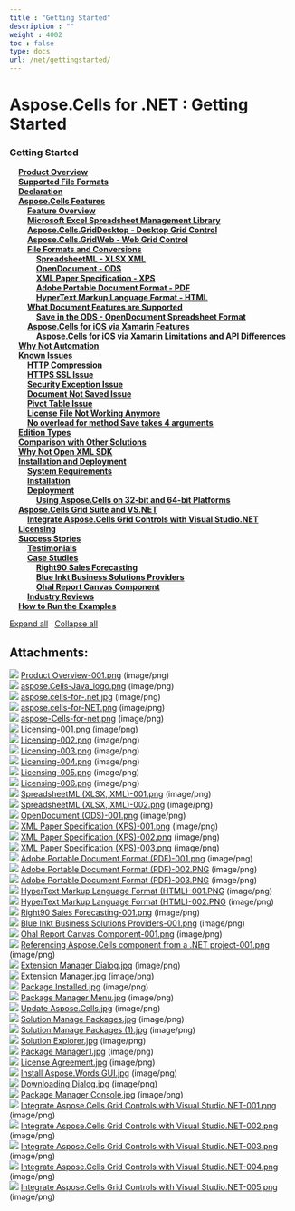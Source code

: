 ```yaml
---
title : "Getting Started" 
description : "" 
weight : 4002 
toc : false
type: docs
url: /net/gettingstarted/
---
```


# Aspose.Cells for .NET : Getting Started


### Getting Started

&nbsp;&nbsp;&nbsp;&nbsp;[**Product Overview**](https://docs2.aspose.com/cells/net/gettingstarted/product+overview)    
&nbsp;&nbsp;&nbsp;&nbsp;[**Supported File Formats**](https://docs2.aspose.com/cells/net/gettingstarted/supported+file+formats)    
&nbsp;&nbsp;&nbsp;&nbsp;[**Declaration**](https://docs2.aspose.com/cells/net/gettingstarted/declaration)    
&nbsp;&nbsp;&nbsp;&nbsp;[**Aspose.Cells Features**](https://docs2.aspose.com/cells/net/gettingstarted/features/)    
&nbsp;&nbsp;&nbsp;&nbsp;&nbsp;&nbsp;&nbsp;&nbsp;[**Feature Overview**](https://docs2.aspose.com/cells/net/gettingstarted/features/feature+overview)    
&nbsp;&nbsp;&nbsp;&nbsp;&nbsp;&nbsp;&nbsp;&nbsp;[**Microsoft Excel Spreadsheet Management Library**](https://docs2.aspose.com/cells/net/gettingstarted/features/microsoft+excel+spreadsheet+management+library)    
&nbsp;&nbsp;&nbsp;&nbsp;&nbsp;&nbsp;&nbsp;&nbsp;[**Aspose.Cells.GridDesktop - Desktop Grid Control**](https://docs2.aspose.com/cells/net/gettingstarted/features/aspose.cells.griddesktop+-+desktop+grid+control)    
&nbsp;&nbsp;&nbsp;&nbsp;&nbsp;&nbsp;&nbsp;&nbsp;[**Aspose.Cells.GridWeb - Web Grid Control**](https://docs2.aspose.com/cells/net/gettingstarted/features/aspose.cells.gridweb+-+web+grid+control)    
&nbsp;&nbsp;&nbsp;&nbsp;&nbsp;&nbsp;&nbsp;&nbsp;[**File Formats and Conversions**](https://docs2.aspose.com/cells/net/gettingstarted/features/fileformatsandconversions/)    
&nbsp;&nbsp;&nbsp;&nbsp;&nbsp;&nbsp;&nbsp;&nbsp;&nbsp;&nbsp;&nbsp;&nbsp;[**SpreadsheetML - XLSX XML**](https://docs2.aspose.com/cells/net/gettingstarted/features/fileformatsandconversions/spreadsheetml+-+xlsx+xml)    
&nbsp;&nbsp;&nbsp;&nbsp;&nbsp;&nbsp;&nbsp;&nbsp;&nbsp;&nbsp;&nbsp;&nbsp;[**OpenDocument - ODS**](https://docs2.aspose.com/cells/net/gettingstarted/features/fileformatsandconversions/opendocument+-+ods)    
&nbsp;&nbsp;&nbsp;&nbsp;&nbsp;&nbsp;&nbsp;&nbsp;&nbsp;&nbsp;&nbsp;&nbsp;[**XML Paper Specification - XPS**](https://docs2.aspose.com/cells/net/gettingstarted/features/fileformatsandconversions/xml+paper+specification+-+xps)    
&nbsp;&nbsp;&nbsp;&nbsp;&nbsp;&nbsp;&nbsp;&nbsp;&nbsp;&nbsp;&nbsp;&nbsp;[**Adobe Portable Document Format - PDF**](https://docs2.aspose.com/cells/net/gettingstarted/features/fileformatsandconversions/adobe+portable+document+format+-+pdf)    
&nbsp;&nbsp;&nbsp;&nbsp;&nbsp;&nbsp;&nbsp;&nbsp;&nbsp;&nbsp;&nbsp;&nbsp;[**HyperText Markup Language Format - HTML**](https://docs2.aspose.com/cells/net/gettingstarted/features/fileformatsandconversions/hypertext+markup+language+format+-+html)    
&nbsp;&nbsp;&nbsp;&nbsp;&nbsp;&nbsp;&nbsp;&nbsp;[**What Document Features are Supported**](https://docs2.aspose.com/cells/net/gettingstarted/features/documentsupported/)    
&nbsp;&nbsp;&nbsp;&nbsp;&nbsp;&nbsp;&nbsp;&nbsp;&nbsp;&nbsp;&nbsp;&nbsp;[**Save in the ODS - OpenDocument Spreadsheet Format**](https://docs2.aspose.com/cells/net/gettingstarted/features/documentsupported/save+in+the+ods+-+opendocument+spreadsheet+format)    
&nbsp;&nbsp;&nbsp;&nbsp;&nbsp;&nbsp;&nbsp;&nbsp;[**Aspose.Cells for iOS via Xamarin Features**](https://docs2.aspose.com/cells/net/gettingstarted/features/iosviaxamarin/)    
&nbsp;&nbsp;&nbsp;&nbsp;&nbsp;&nbsp;&nbsp;&nbsp;&nbsp;&nbsp;&nbsp;&nbsp;[**Aspose.Cells for iOS via Xamarin Limitations and API Differences**](https://docs2.aspose.com/cells/net/gettingstarted/features/iosviaxamarin/aspose.cells+for+ios+via+xamarin+limitations+and+api+differences)    
&nbsp;&nbsp;&nbsp;&nbsp;[**Why Not Automation**](https://docs2.aspose.com/cells/net/gettingstarted/why+not+automation)    
&nbsp;&nbsp;&nbsp;&nbsp;[**Known Issues**](https://docs2.aspose.com/cells/net/gettingstarted/knownissues/)    
&nbsp;&nbsp;&nbsp;&nbsp;&nbsp;&nbsp;&nbsp;&nbsp;[**HTTP Compression**](https://docs2.aspose.com/cells/net/gettingstarted/knownissues/http+compression)    
&nbsp;&nbsp;&nbsp;&nbsp;&nbsp;&nbsp;&nbsp;&nbsp;[**HTTPS SSL Issue**](https://docs2.aspose.com/cells/net/gettingstarted/knownissues/https+ssl+issue)    
&nbsp;&nbsp;&nbsp;&nbsp;&nbsp;&nbsp;&nbsp;&nbsp;[**Security Exception Issue**](https://docs2.aspose.com/cells/net/gettingstarted/knownissues/security+exception+issue)    
&nbsp;&nbsp;&nbsp;&nbsp;&nbsp;&nbsp;&nbsp;&nbsp;[**Document Not Saved Issue**](https://docs2.aspose.com/cells/net/gettingstarted/knownissues/document+not+saved+issue)    
&nbsp;&nbsp;&nbsp;&nbsp;&nbsp;&nbsp;&nbsp;&nbsp;[**Pivot Table Issue**](https://docs2.aspose.com/cells/net/gettingstarted/knownissues/pivot+table+issue)    
&nbsp;&nbsp;&nbsp;&nbsp;&nbsp;&nbsp;&nbsp;&nbsp;[**License File Not Working Anymore**](https://docs2.aspose.com/cells/net/gettingstarted/knownissues/license+file+not+working+anymore)    
&nbsp;&nbsp;&nbsp;&nbsp;&nbsp;&nbsp;&nbsp;&nbsp;[**No overload for method Save takes 4 arguments**](https://docs2.aspose.com/cells/net/gettingstarted/knownissues/no+overload+for+method+save+takes+4+arguments)    
&nbsp;&nbsp;&nbsp;&nbsp;[**Edition Types**](https://docs2.aspose.com/cells/net/gettingstarted/edition+types)    
&nbsp;&nbsp;&nbsp;&nbsp;[**Comparison with Other Solutions**](https://docs2.aspose.com/cells/net/gettingstarted/comparison+with+other+solutions)    
&nbsp;&nbsp;&nbsp;&nbsp;[**Why Not Open XML SDK**](https://docs2.aspose.com/cells/net/gettingstarted/why+not+open+xml+sdk)    
&nbsp;&nbsp;&nbsp;&nbsp;[**Installation and Deployment**](https://docs2.aspose.com/cells/net/gettingstarted/installationanddeployment/)    
&nbsp;&nbsp;&nbsp;&nbsp;&nbsp;&nbsp;&nbsp;&nbsp;[**System Requirements**](https://docs2.aspose.com/cells/net/gettingstarted/installationanddeployment/system+requirements)    
&nbsp;&nbsp;&nbsp;&nbsp;&nbsp;&nbsp;&nbsp;&nbsp;[**Installation**](https://docs2.aspose.com/cells/net/gettingstarted/installationanddeployment/installation)    
&nbsp;&nbsp;&nbsp;&nbsp;&nbsp;&nbsp;&nbsp;&nbsp;[**Deployment**](https://docs2.aspose.com/cells/net/gettingstarted/installationanddeployment/deployment/)    
&nbsp;&nbsp;&nbsp;&nbsp;&nbsp;&nbsp;&nbsp;&nbsp;&nbsp;&nbsp;&nbsp;&nbsp;[**Using Aspose.Cells on 32-bit and 64-bit Platforms**](https://docs2.aspose.com/cells/net/gettingstarted/installationanddeployment/deployment/using+aspose.cells+on+32-bit+and+64-bit+platforms)    
&nbsp;&nbsp;&nbsp;&nbsp;[**Aspose.Cells Grid Suite and VS.NET**](https://docs2.aspose.com/cells/net/gettingstarted/gridsuiteandvsnet/)    
&nbsp;&nbsp;&nbsp;&nbsp;&nbsp;&nbsp;&nbsp;&nbsp;[**Integrate Aspose.Cells Grid Controls with Visual Studio.NET**](https://docs2.aspose.com/cells/net/gettingstarted/gridsuiteandvsnet/integrate+aspose.cells+grid+controls+with+visual+studio.net)    
&nbsp;&nbsp;&nbsp;&nbsp;[**Licensing**](https://docs2.aspose.com/cells/net/gettingstarted/licensing)    
&nbsp;&nbsp;&nbsp;&nbsp;[**Success Stories**](https://docs2.aspose.com/cells/net/gettingstarted/successstories/)    
&nbsp;&nbsp;&nbsp;&nbsp;&nbsp;&nbsp;&nbsp;&nbsp;[**Testimonials**](https://docs2.aspose.com/cells/net/gettingstarted/successstories/testimonials)    
&nbsp;&nbsp;&nbsp;&nbsp;&nbsp;&nbsp;&nbsp;&nbsp;[**Case Studies**](https://docs2.aspose.com/cells/net/gettingstarted/successstories/casestudies/)    
&nbsp;&nbsp;&nbsp;&nbsp;&nbsp;&nbsp;&nbsp;&nbsp;&nbsp;&nbsp;&nbsp;&nbsp;[**Right90 Sales Forecasting**](https://docs2.aspose.com/cells/net/gettingstarted/successstories/casestudies/right90+sales+forecasting)    
&nbsp;&nbsp;&nbsp;&nbsp;&nbsp;&nbsp;&nbsp;&nbsp;&nbsp;&nbsp;&nbsp;&nbsp;[**Blue Inkt Business Solutions Providers**](https://docs2.aspose.com/cells/net/gettingstarted/successstories/casestudies/blue+inkt+business+solutions+providers)    
&nbsp;&nbsp;&nbsp;&nbsp;&nbsp;&nbsp;&nbsp;&nbsp;&nbsp;&nbsp;&nbsp;&nbsp;[**Ohal Report Canvas Component**](https://docs2.aspose.com/cells/net/gettingstarted/successstories/casestudies/ohal+report+canvas+component)    
&nbsp;&nbsp;&nbsp;&nbsp;&nbsp;&nbsp;&nbsp;&nbsp;[**Industry Reviews**](https://docs2.aspose.com/cells/net/gettingstarted/successstories/industry+reviews)    
&nbsp;&nbsp;&nbsp;&nbsp;[**How to Run the Examples**](https://docs2.aspose.com/cells/net/gettingstarted/how+to+run+the+examples)    

[Expand all](#)   [Collapse all](#)

           

## Attachments:

![](https://docs2.aspose.com/cells/net/images/icons/bullet_blue.gif) [Product Overview-001.png](https://docs2.aspose.com/cells/net/attachments/5018354/5114831.png) (image/png)  
![](https://docs2.aspose.com/cells/net/images/icons/bullet_blue.gif) [aspose.Cells-Java\_logo.png](https://docs2.aspose.com/cells/net/attachments/5018354/5114832.png) (image/png)  
![](https://docs2.aspose.com/cells/net/images/icons/bullet_blue.gif) [aspose.cells-for-.net.jpg](https://docs2.aspose.com/cells/net/attachments/5018354/5114833.jpg) (image/png)  
![](https://docs2.aspose.com/cells/net/images/icons/bullet_blue.gif) [aspose.cells-for-NET.png](https://docs2.aspose.com/cells/net/attachments/5018354/5114834.png) (image/png)  
![](https://docs2.aspose.com/cells/net/images/icons/bullet_blue.gif) [aspose-Cells-for-net.png](https://docs2.aspose.com/cells/net/attachments/5018354/5114835.png) (image/png)  
![](https://docs2.aspose.com/cells/net/images/icons/bullet_blue.gif) [Licensing-001.png](https://docs2.aspose.com/cells/net/attachments/5018354/5114836.png) (image/png)  
![](https://docs2.aspose.com/cells/net/images/icons/bullet_blue.gif) [Licensing-002.png](https://docs2.aspose.com/cells/net/attachments/5018354/5114837.png) (image/png)  
![](https://docs2.aspose.com/cells/net/images/icons/bullet_blue.gif) [Licensing-003.png](https://docs2.aspose.com/cells/net/attachments/5018354/5114838.png) (image/png)  
![](https://docs2.aspose.com/cells/net/images/icons/bullet_blue.gif) [Licensing-004.png](https://docs2.aspose.com/cells/net/attachments/5018354/5114856.png) (image/png)  
![](https://docs2.aspose.com/cells/net/images/icons/bullet_blue.gif) [Licensing-005.png](https://docs2.aspose.com/cells/net/attachments/5018354/5114855.png) (image/png)  
![](https://docs2.aspose.com/cells/net/images/icons/bullet_blue.gif) [Licensing-006.png](https://docs2.aspose.com/cells/net/attachments/5018354/5114858.png) (image/png)  
![](https://docs2.aspose.com/cells/net/images/icons/bullet_blue.gif) [SpreadsheetML (XLSX, XML)-001.png](https://docs2.aspose.com/cells/net/attachments/5018354/5114857.png) (image/png)  
![](https://docs2.aspose.com/cells/net/images/icons/bullet_blue.gif) [SpreadsheetML (XLSX, XML)-002.png](https://docs2.aspose.com/cells/net/attachments/5018354/5114860.png) (image/png)  
![](https://docs2.aspose.com/cells/net/images/icons/bullet_blue.gif) [OpenDocument (ODS)-001.png](https://docs2.aspose.com/cells/net/attachments/5018354/5114859.png) (image/png)  
![](https://docs2.aspose.com/cells/net/images/icons/bullet_blue.gif) [XML Paper Specification (XPS)-001.png](https://docs2.aspose.com/cells/net/attachments/5018354/5114862.png) (image/png)  
![](https://docs2.aspose.com/cells/net/images/icons/bullet_blue.gif) [XML Paper Specification (XPS)-002.png](https://docs2.aspose.com/cells/net/attachments/5018354/5114861.png) (image/png)  
![](https://docs2.aspose.com/cells/net/images/icons/bullet_blue.gif) [XML Paper Specification (XPS)-003.png](https://docs2.aspose.com/cells/net/attachments/5018354/5114848.png) (image/png)  
![](https://docs2.aspose.com/cells/net/images/icons/bullet_blue.gif) [Adobe Portable Document Format (PDF)-001.png](https://docs2.aspose.com/cells/net/attachments/5018354/5114847.png) (image/png)  
![](https://docs2.aspose.com/cells/net/images/icons/bullet_blue.gif) [Adobe Portable Document Format (PDF)-002.PNG](https://docs2.aspose.com/cells/net/attachments/5018354/5114850.png) (image/png)  
![](https://docs2.aspose.com/cells/net/images/icons/bullet_blue.gif) [Adobe Portable Document Format (PDF)-003.PNG](https://docs2.aspose.com/cells/net/attachments/5018354/5114849.png) (image/png)  
![](https://docs2.aspose.com/cells/net/images/icons/bullet_blue.gif) [HyperText Markup Language Format (HTML)-001.PNG](https://docs2.aspose.com/cells/net/attachments/5018354/5114852.png) (image/png)  
![](https://docs2.aspose.com/cells/net/images/icons/bullet_blue.gif) [HyperText Markup Language Format (HTML)-002.PNG](https://docs2.aspose.com/cells/net/attachments/5018354/5114851.png) (image/png)  
![](https://docs2.aspose.com/cells/net/images/icons/bullet_blue.gif) [Right90 Sales Forecasting-001.png](https://docs2.aspose.com/cells/net/attachments/5018354/5114876.png) (image/png)  
![](https://docs2.aspose.com/cells/net/images/icons/bullet_blue.gif) [Blue Inkt Business Solutions Providers-001.png](https://docs2.aspose.com/cells/net/attachments/5018354/5114865.png) (image/png)  
![](https://docs2.aspose.com/cells/net/images/icons/bullet_blue.gif) [Ohal Report Canvas Component-001.png](https://docs2.aspose.com/cells/net/attachments/5018354/5114866.png) (image/png)  
![](https://docs2.aspose.com/cells/net/images/icons/bullet_blue.gif) [Referencing Aspose.Cells component from a .NET project-001.png](https://docs2.aspose.com/cells/net/attachments/5018354/5114792.png) (image/png)  
![](https://docs2.aspose.com/cells/net/images/icons/bullet_blue.gif) [Extension Manager Dialog.jpg](https://docs2.aspose.com/cells/net/attachments/5018354/5114791.jpg) (image/png)  
![](https://docs2.aspose.com/cells/net/images/icons/bullet_blue.gif) [Extension Manager.jpg](https://docs2.aspose.com/cells/net/attachments/5018354/5114794.jpg) (image/png)  
![](https://docs2.aspose.com/cells/net/images/icons/bullet_blue.gif) [Package Installed.jpg](https://docs2.aspose.com/cells/net/attachments/5018354/5114793.jpg) (image/png)  
![](https://docs2.aspose.com/cells/net/images/icons/bullet_blue.gif) [Package Manager Menu.jpg](https://docs2.aspose.com/cells/net/attachments/5018354/5114788.jpg) (image/png)  
![](https://docs2.aspose.com/cells/net/images/icons/bullet_blue.gif) [Update Aspose.Cells.jpg](https://docs2.aspose.com/cells/net/attachments/5018354/5114787.jpg) (image/png)  
![](https://docs2.aspose.com/cells/net/images/icons/bullet_blue.gif) [Solution Manage Packages.jpg](https://docs2.aspose.com/cells/net/attachments/5018354/5114790.jpg) (image/png)  
![](https://docs2.aspose.com/cells/net/images/icons/bullet_blue.gif) [Solution Manage Packages (1).jpg](https://docs2.aspose.com/cells/net/attachments/5018354/5114789.jpg) (image/png)  
![](https://docs2.aspose.com/cells/net/images/icons/bullet_blue.gif) [Solution Explorer.jpg](https://docs2.aspose.com/cells/net/attachments/5018354/5114784.jpg) (image/png)  
![](https://docs2.aspose.com/cells/net/images/icons/bullet_blue.gif) [Package Manager1.jpg](https://docs2.aspose.com/cells/net/attachments/5018354/5114783.jpg) (image/png)  
![](https://docs2.aspose.com/cells/net/images/icons/bullet_blue.gif) [License Agreement.jpg](https://docs2.aspose.com/cells/net/attachments/5018354/5114786.jpg) (image/png)  
![](https://docs2.aspose.com/cells/net/images/icons/bullet_blue.gif) [Install Aspose.Words GUI.jpg](https://docs2.aspose.com/cells/net/attachments/5018354/5114785.jpg) (image/png)  
![](https://docs2.aspose.com/cells/net/images/icons/bullet_blue.gif) [Downloading Dialog.jpg](https://docs2.aspose.com/cells/net/attachments/5018354/5114813.jpg) (image/png)  
![](https://docs2.aspose.com/cells/net/images/icons/bullet_blue.gif) [Package Manager Console.jpg](https://docs2.aspose.com/cells/net/attachments/5018354/5114814.jpg) (image/png)  
![](https://docs2.aspose.com/cells/net/images/icons/bullet_blue.gif) [Integrate Aspose.Cells Grid Controls with Visual Studio.NET-001.png](https://docs2.aspose.com/cells/net/attachments/5018354/5114801.png) (image/png)  
![](https://docs2.aspose.com/cells/net/images/icons/bullet_blue.gif) [Integrate Aspose.Cells Grid Controls with Visual Studio.NET-002.png](https://docs2.aspose.com/cells/net/attachments/5018354/5114802.png) (image/png)  
![](https://docs2.aspose.com/cells/net/images/icons/bullet_blue.gif) [Integrate Aspose.Cells Grid Controls with Visual Studio.NET-003.png](https://docs2.aspose.com/cells/net/attachments/5018354/5114799.png) (image/png)  
![](https://docs2.aspose.com/cells/net/images/icons/bullet_blue.gif) [Integrate Aspose.Cells Grid Controls with Visual Studio.NET-004.png](https://docs2.aspose.com/cells/net/attachments/5018354/5114800.png) (image/png)  
![](https://docs2.aspose.com/cells/net/images/icons/bullet_blue.gif) [Integrate Aspose.Cells Grid Controls with Visual Studio.NET-005.png](https://docs2.aspose.com/cells/net/attachments/5018354/5114830.png) (image/png)  

